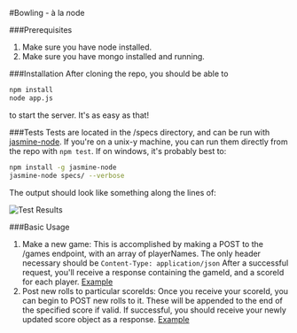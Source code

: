 #Bowling - à la *n*ode

###Prerequisites
1. Make sure you have node installed. 
2. Make sure you have mongo installed and running.

###Installation
After cloning the repo, you should be able to
```sh
npm install
node app.js
```
to start the server.  It's as easy as that!

###Tests
Tests are located in the /specs directory, and can be run with [jasmine-node](https://github.com/mhevery/jasmine-node). If you're on a unix-y machine, you can run them directly from the repo with `npm test`.  If on windows, it's probably best to:

```sh
npm install -g jasmine-node
jasmine-node specs/ --verbose
```

The output should look like something along the lines of: 

![Test Results](http://i.imgur.com/rwbFrZ3.png)

###Basic Usage
1. Make a new game:
This is accomplished by making a POST to the /games endpoint, with an array of playerNames.  The only header necessary should be `Content-Type: application/json` 
After a successful request, you'll receive a response containing the gameId, and a scoreId for each player. [Example](http://bowling.freipe.com/gameRouter.html#section-2) 
2. Post new rolls to particular scoreIds:
Once you receive your scoreId, you can begin to POST new rolls to it.  These will be appended to the end of the specified score if valid.  If successful, 
you should receive your newly updated score object as a response. [Example](http://bowling.freipe.com/scoreRouter.html#section-3)
